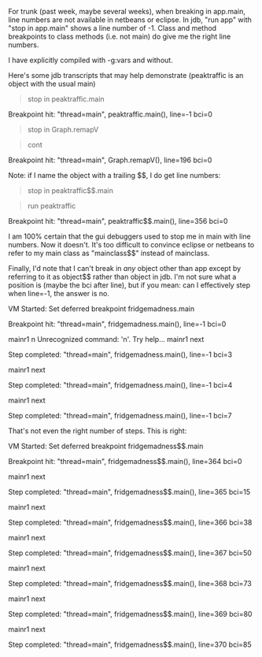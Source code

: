 For trunk (past week, maybe several weeks), when breaking in app.main, line numbers are not available in netbeans or eclipse.  In jdb, "run app" with "stop in app.main" shows a line number of -1.  Class and method breakpoints to class methods (i.e. not main) do give me the right line numbers.

I have explicitly compiled with -g:vars and without.

Here's some jdb transcripts that may help demonstrate (peaktraffic is an object with the usual main)

> stop in peaktraffic.main

Breakpoint hit: "thread=main", peaktraffic.main(), line=-1 bci=0

> stop in Graph.remapV

> cont

Breakpoint hit: "thread=main", Graph.remapV(), line=196 bci=0

Note: if I name the object with a trailing $$, I do get line numbers:

> stop in peaktraffic$$.main

> run peaktraffic

Breakpoint hit: "thread=main", peaktraffic$$.main(), line=356 bci=0

I am 100% certain that the gui debuggers used to stop me in main with line numbers.  Now it doesn't.  It's too difficult to convince eclipse or netbeans to refer to my main class as "mainclass$$" instead of mainclass.

Finally, I'd note that I can't break in *any* object other than app except by referring to it as object$$ rather than object in jdb.
I'm not sure what a position is (maybe the bci after line), but if you mean: can I effectively step when line=-1, the answer is no.

VM Started: Set deferred breakpoint fridgemadness.main

Breakpoint hit: "thread=main", fridgemadness.main(), line=-1 bci=0

mainr1 n
Unrecognized command: 'n'.  Try help...
mainr1 next
> 
Step completed: "thread=main", fridgemadness.main(), line=-1 bci=3

mainr1 next
> 
Step completed: "thread=main", fridgemadness.main(), line=-1 bci=4

mainr1 next

Step completed: "thread=main", fridgemadness.main(), line=-1 bci=7

That's not even the right number of steps.  This is right:

VM Started: Set deferred breakpoint fridgemadness$$.main

Breakpoint hit: "thread=main", fridgemadness$$.main(), line=364 bci=0

mainr1 next
> 
Step completed: "thread=main", fridgemadness$$.main(), line=365 bci=15

mainr1 next
> 
Step completed: "thread=main", fridgemadness$$.main(), line=366 bci=38

mainr1 next
> 
Step completed: "thread=main", fridgemadness$$.main(), line=367 bci=50

mainr1 next
> 
Step completed: "thread=main", fridgemadness$$.main(), line=368 bci=73

mainr1 next
> 
Step completed: "thread=main", fridgemadness$$.main(), line=369 bci=80

mainr1 next
> 
Step completed: "thread=main", fridgemadness$$.main(), line=370 bci=85
